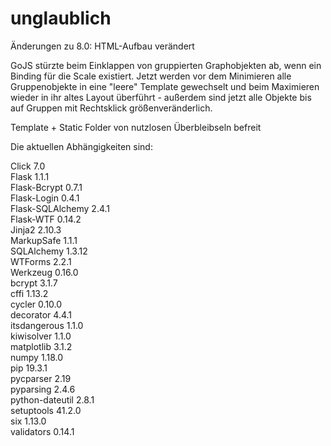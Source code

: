 # unglaublich
Änderungen zu 8.0:
HTML-Aufbau verändert   
  
GoJS stürzte beim Einklappen von gruppierten Graphobjekten ab, wenn ein Binding für die Scale existiert.
Jetzt werden vor dem Minimieren alle Gruppenobjekte in eine "leere" Template gewechselt und beim Maximieren wieder in ihr altes Layout überführt - außerdem sind jetzt alle Objekte bis auf Gruppen mit Rechtsklick größenveränderlich.  

Template + Static Folder von nutzlosen Überbleibseln befreit  
  
  
Die aktuellen Abhängigkeiten sind:
 
 Click	7.0	   
Flask	1.1.1	   
Flask-Bcrypt	0.7.1	   
Flask-Login	0.4.1	   
Flask-SQLAlchemy	2.4.1	   
Flask-WTF	0.14.2	   
Jinja2	2.10.3	   
MarkupSafe	1.1.1	   
SQLAlchemy	1.3.12	    
WTForms	2.2.1	   
Werkzeug	0.16.0	   
bcrypt	3.1.7	   
cffi	1.13.2	   
cycler	0.10.0	   
decorator	4.4.1	   
itsdangerous	1.1.0  	 
kiwisolver	1.1.0	   
matplotlib	3.1.2	   
numpy	1.18.0	   
pip	19.3.1	   
pycparser	2.19	   
pyparsing	2.4.6	   
python-dateutil	2.8.1  	 
setuptools	41.2.0	  
six	1.13.0	   
validators	0.14.1   

